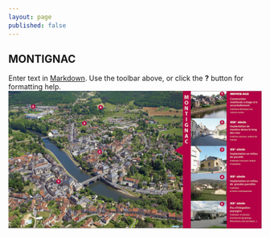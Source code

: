 ```yaml
---
layout: page
published: false
---
```


## MONTIGNAC

Enter text in [Markdown](http://daringfireball.net/projects/markdown/). Use the toolbar above, or click the **?** button for formatting help.
![](data/images/9/histoire/9_HISTOIRE_POPUP1.jpg)
